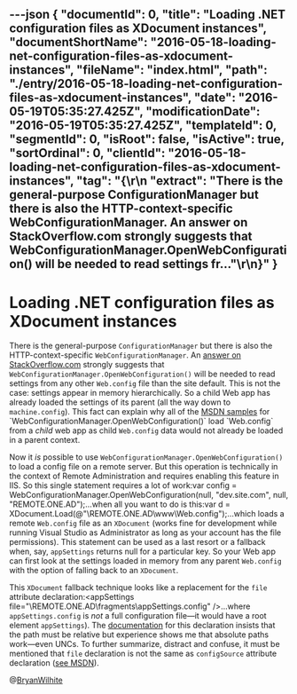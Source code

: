 ---json
{
  "documentId": 0,
  "title": "Loading .NET configuration files as XDocument instances",
  "documentShortName": "2016-05-18-loading-net-configuration-files-as-xdocument-instances",
  "fileName": "index.html",
  "path": "./entry/2016-05-18-loading-net-configuration-files-as-xdocument-instances",
  "date": "2016-05-19T05:35:27.425Z",
  "modificationDate": "2016-05-19T05:35:27.425Z",
  "templateId": 0,
  "segmentId": 0,
  "isRoot": false,
  "isActive": true,
  "sortOrdinal": 0,
  "clientId": "2016-05-18-loading-net-configuration-files-as-xdocument-instances",
  "tag": "{\r\n  \"extract\": \"There is the general-purpose ConfigurationManager but there is also the HTTP-context-specific WebConfigurationManager. An answer on StackOverflow.com strongly suggests that WebConfigurationManager.OpenWebConfiguration() will be needed to read settings fr...\"\r\n}"
}
---

# Loading .NET configuration files as XDocument instances

There is the general-purpose `ConfigurationManager` but there is also the HTTP-context-specific `WebConfigurationManager`. An [answer on StackOverflow.com](http://stackoverflow.com/a/6618933/22944) strongly suggests that `WebConfigurationManager.OpenWebConfiguration()` will be needed to read settings from any other `Web.config` file than the site default. This is not the case: settings appear in memory hierarchically. So a child Web app has already loaded the settings of its parent (all the way down to `machine.config`). This fact can explain why all of the [MSDN samples](https://msdn.microsoft.com/en-us/library/ms151456(v=vs.110).aspx) for `WebConfigurationManager.OpenWebConfiguration()` load `Web.config` from a *child* web app as child `Web.config` data would not already be loaded in a parent context.

Now it *is* possible to use `WebConfigurationManager.OpenWebConfiguration()` to load a config file on a remote server. But this operation is technically in the context of Remote Administration and requires enabling this feature in IIS. So this single statement requires a lot of work:var config = WebConfigurationManager.OpenWebConfiguration(null, "dev.site.com", null, "REMOTE.ONE.AD");…when all you want to do is this:var d = XDocument.Load(@"\\REMOTE.ONE.AD\www\Web.config");…which loads a remote `Web.config` file as an `XDocument` (works fine for development while running Visual Studio as Administrator as long as your account has the file permissions). This statement can be used as a last resort or a fallback when, say, `appSettings` returns null for a particular key. So your Web app can first look at the settings loaded in memory from any parent `Web.config` with the option of falling back to an `XDocument`.

This `XDocument` fallback technique looks like a replacement for the `file` attribute declaration:&lt;appSettings file="\\REMOTE.ONE.AD\fragments\appSettings.config" /&gt;…where `appSettings.config` is *not* a full configuration file—it would have a root element `appSettings`). The [documentation](https://msdn.microsoft.com/en-us/library/ms228154(v=vs.100).aspx) for this declaration insists that the path must be relative but experience shows me that absolute paths work—even UNCs. To further summarize, distract and confuse, it must be mentioned that `file` declaration is not the same as `configSource` attribute declaration ([see MSDN](https://msdn.microsoft.com/en-us/library/system.configuration.sectioninformation.configsource(v=vs.110).aspx)).

@[BryanWilhite](https://twitter.com/BryanWilhite)
